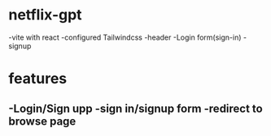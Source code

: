 # netflix-gpt 
-vite with react
-configured Tailwindcss
-header
-Login form(sign-in)
-signup



# features
-Login/Sign upp
   -sign in/signup form
   -redirect to browse page
-